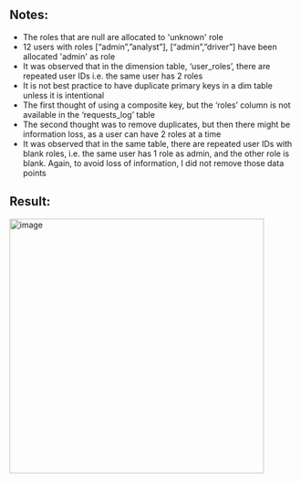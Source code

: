 ## Notes: ##

* The roles that are null are allocated to 'unknown' role
* 12 users with roles [“admin”,”analyst”], [“admin”,”driver”] have been allocated 'admin' as role 
*	It was observed that in the dimension table, ‘user_roles’, there are repeated user IDs i.e. the same user has 2 roles
*	It is not best practice to have duplicate primary keys in a dim table unless it is intentional
*	The first thought of using a composite key, but the ‘roles’ column is not available in the ‘requests_log’ table
*	The second thought was to remove duplicates, but then there might be information loss, as a user can have 2 roles at a time
*	It was observed that in the same table, there are repeated user IDs with blank roles, i.e. the same user has 1 role as admin, and the other role is blank. Again, to avoid loss of information, I did not remove those data points
  






## Result: ##

<img width="446" alt="image" src="https://github.com/sanski96yadav/finn/assets/175153827/ed649d79-5735-4522-ac61-090409faa1a0">

